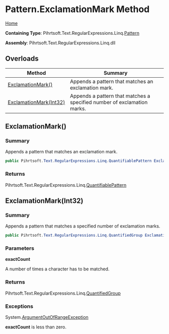 # Pattern\.ExclamationMark Method

[Home](../../../../../../README.md)

**Containing Type**: Pihrtsoft\.Text\.RegularExpressions\.Linq\.[Pattern](../README.md)

**Assembly**: Pihrtsoft\.Text\.RegularExpressions\.Linq\.dll

## Overloads

| Method | Summary |
| ------ | ------- |
| [ExclamationMark()](#Pihrtsoft_Text_RegularExpressions_Linq_Pattern_ExclamationMark) | Appends a pattern that matches an exclamation mark\. |
| [ExclamationMark(Int32)](#Pihrtsoft_Text_RegularExpressions_Linq_Pattern_ExclamationMark_System_Int32_) | Appends a pattern that matches a specified number of exclamation marks\. |

## ExclamationMark\(\) <a name="Pihrtsoft_Text_RegularExpressions_Linq_Pattern_ExclamationMark"></a>

### Summary

Appends a pattern that matches an exclamation mark\.

```csharp
public Pihrtsoft.Text.RegularExpressions.Linq.QuantifiablePattern ExclamationMark()
```

### Returns

Pihrtsoft\.Text\.RegularExpressions\.Linq\.[QuantifiablePattern](../../QuantifiablePattern/README.md)

## ExclamationMark\(Int32\) <a name="Pihrtsoft_Text_RegularExpressions_Linq_Pattern_ExclamationMark_System_Int32_"></a>

### Summary

Appends a pattern that matches a specified number of exclamation marks\.

```csharp
public Pihrtsoft.Text.RegularExpressions.Linq.QuantifiedGroup ExclamationMark(int exactCount)
```

### Parameters

**exactCount**

A number of times a character has to be matched\.

### Returns

Pihrtsoft\.Text\.RegularExpressions\.Linq\.[QuantifiedGroup](../../QuantifiedGroup/README.md)

### Exceptions

System\.[ArgumentOutOfRangeException](https://docs.microsoft.com/en-us/dotnet/api/system.argumentoutofrangeexception)

**exactCount** is less than zero\.

